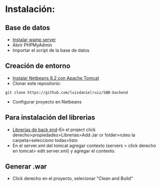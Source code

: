 # Instalación:
## Base de datos 

* [Instalar wamp server](https://sourceforge.net/projects/wampserver/)
* Abrir PHPMyAdmin
* Importar el script de la base de datos

## Creación de entorno

* [Instalar Netbeans 8.2 con Apache Tomcat](https://netbeans.org/downloads/8.2/rc/)
* Clonar este repositorio:
```
git clone https://github.com/luisdanielruiz/SBB-backend
```
* Configurar proyecto en Netbeans

## Para instalación del librerias 
* [Librerías de back end](https://github.com/luisdanielruiz/SBB-backend/tree/master/libs)-En el project click derecho>propiedades>Librerías>Add Jar or folder>ruteo la carpeta>selecciono todas>listo
* En el server.xml del tomcat agregar contexto (servers > click derecho en tomcat> edit server.xml) y agregar el contexto.

## Generar .war
* Click derecho en el proyecto, selecionar "Clean and Build"
